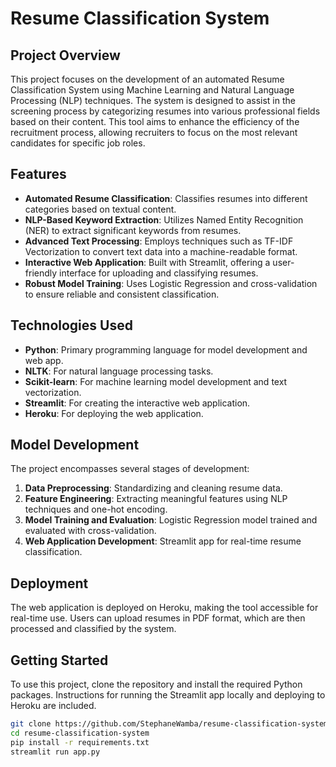 # Resume Classification System

## Project Overview

This project focuses on the development of an automated Resume Classification System using Machine Learning and Natural Language Processing (NLP) techniques. The system is designed to assist in the screening process by categorizing resumes into various professional fields based on their content. This tool aims to enhance the efficiency of the recruitment process, allowing recruiters to focus on the most relevant candidates for specific job roles.

## Features

- **Automated Resume Classification**: Classifies resumes into different categories based on textual content.
- **NLP-Based Keyword Extraction**: Utilizes Named Entity Recognition (NER) to extract significant keywords from resumes.
- **Advanced Text Processing**: Employs techniques such as TF-IDF Vectorization to convert text data into a machine-readable format.
- **Interactive Web Application**: Built with Streamlit, offering a user-friendly interface for uploading and classifying resumes.
- **Robust Model Training**: Uses Logistic Regression and cross-validation to ensure reliable and consistent classification.

## Technologies Used

- **Python**: Primary programming language for model development and web app.
- **NLTK**: For natural language processing tasks.
- **Scikit-learn**: For machine learning model development and text vectorization.
- **Streamlit**: For creating the interactive web application.
- **Heroku**: For deploying the web application.

## Model Development

The project encompasses several stages of development:

1. **Data Preprocessing**: Standardizing and cleaning resume data.
2. **Feature Engineering**: Extracting meaningful features using NLP techniques and one-hot encoding.
3. **Model Training and Evaluation**: Logistic Regression model trained and evaluated with cross-validation.
4. **Web Application Development**: Streamlit app for real-time resume classification.

## Deployment

The web application is deployed on Heroku, making the tool accessible for real-time use. Users can upload resumes in PDF format, which are then processed and classified by the system.

## Getting Started

To use this project, clone the repository and install the required Python packages. Instructions for running the Streamlit app locally and deploying to Heroku are included.

```bash
git clone https://github.com/StephaneWamba/resume-classification-system.git
cd resume-classification-system
pip install -r requirements.txt
streamlit run app.py
